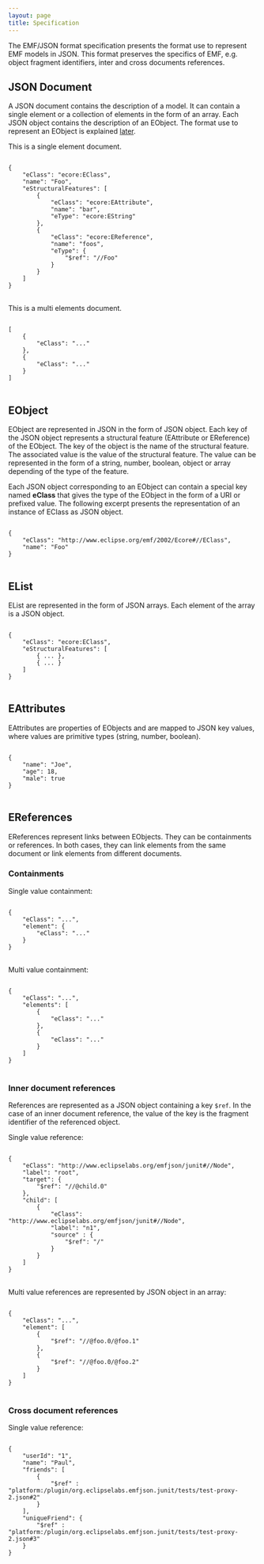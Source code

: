 ```yaml
---
layout: page
title: Specification
---
```


The EMF/JSON format specification presents the format use to represent EMF models in JSON. This format preserves
the specifics of EMF, e.g. object fragment identifiers, inter and cross documents references.

## JSON Document

A JSON document contains the description of a model. It can contain a single element or a collection of elements in
the form of an array. Each JSON object contains the description of an EObject. The format use to represent an EObject
is explained [later](#eobject).

This is a single element document.

<pre>
<code>
{
    "eClass": "ecore:EClass",
    "name": "Foo",
    "eStructuralFeatures": [
        {
            "eClass": "ecore:EAttribute",
            "name": "bar",
            "eType": "ecore:EString"
        },
        {
            "eClass": "ecore:EReference",
            "name": "foos",
            "eType": {
                "$ref": "//Foo"
            }
        }
    ]
}
</code>
</pre>

This is a multi elements document.

<pre>
<code>
[
    {
        "eClass": "..."
    },
    {
        "eClass": "..."
    }
]
</code>
</pre>

## EObject

EObject are represented in JSON in the form of JSON object. Each key of the JSON object represents a structural feature (EAttribute or EReference) of the EObject. The key of the object is the name of the structural feature. The associated value is the value of the structural feature. The value can be represented in the form of a string, number, boolean, object or array depending of the type of the feature.

Each JSON object corresponding to an EObject can contain a special key named **eClass** that gives the type of the EObject in the
form of a URI or prefixed value. The following excerpt presents the representation of an instance of EClass as JSON object.

<pre>
<code>
{
    "eClass": "http://www.eclipse.org/emf/2002/Ecore#//EClass",
    "name": "Foo"
}
</code>
</pre>

## EList

EList are represented in the form of JSON arrays. Each element of the array is a JSON object.

<pre>
<code>
{
    "eClass": "ecore:EClass",
    "eStructuralFeatures": [
        { ... },
        { ... }
    ]
}
</code>
</pre>

## EAttributes

EAttributes are properties of EObjects and are mapped to JSON key values, where values are primitive types (string, number, boolean).

<pre>
<code>
{
    "name": "Joe",
    "age": 18,
    "male": true
}
</code>
</pre>

## EReferences

EReferences represent links between EObjects. They can be containments or references. In both cases, they can link elements
from the same document or link elements from different documents.

### Containments

Single value containment:

<pre>
<code>
{
    "eClass": "...",
    "element": {
        "eClass": "..."
    }
}
</code>
</pre>

Multi value containment:

<pre>
<code>
{
    "eClass": "...",
    "elements": [
        {
            "eClass": "..."
        },
        {
            "eClass": "..."
        }
    ]
}
</code>
</pre>

### Inner document references


References are represented as a JSON object containing a key ```$ref```. In the case of an inner document reference, the value of
the key is the fragment identifier of the referenced object.

Single value reference:

<pre>
<code>
{
    "eClass": "http://www.eclipselabs.org/emfjson/junit#//Node",
    "label": "root",
    "target": {
        "$ref": "//@child.0"
    },
    "child": [
        {
            "eClass": "http://www.eclipselabs.org/emfjson/junit#//Node",
            "label": "n1",
            "source" : {
                "$ref": "/"
            }
        }
    ]
}
</code>
</pre>


Multi value references are represented by JSON object in an array:

<pre>
<code>
{
    "eClass": "...",
    "element": [
        {
            "$ref": "//@foo.0/@foo.1"
        },
        {
            "$ref": "//@foo.0/@foo.2"
        }
    ]
}
</code>
</pre>

### Cross document references

Single value reference:

<pre>
<code>
{
    "userId": "1",
    "name": "Paul",
    "friends": [
        {
            "$ref" : "platform:/plugin/org.eclipselabs.emfjson.junit/tests/test-proxy-2.json#2"
        } 
    ],
    "uniqueFriend": {
        "$ref" : "platform:/plugin/org.eclipselabs.emfjson.junit/tests/test-proxy-2.json#3"
    }
}
</code>
</pre>

